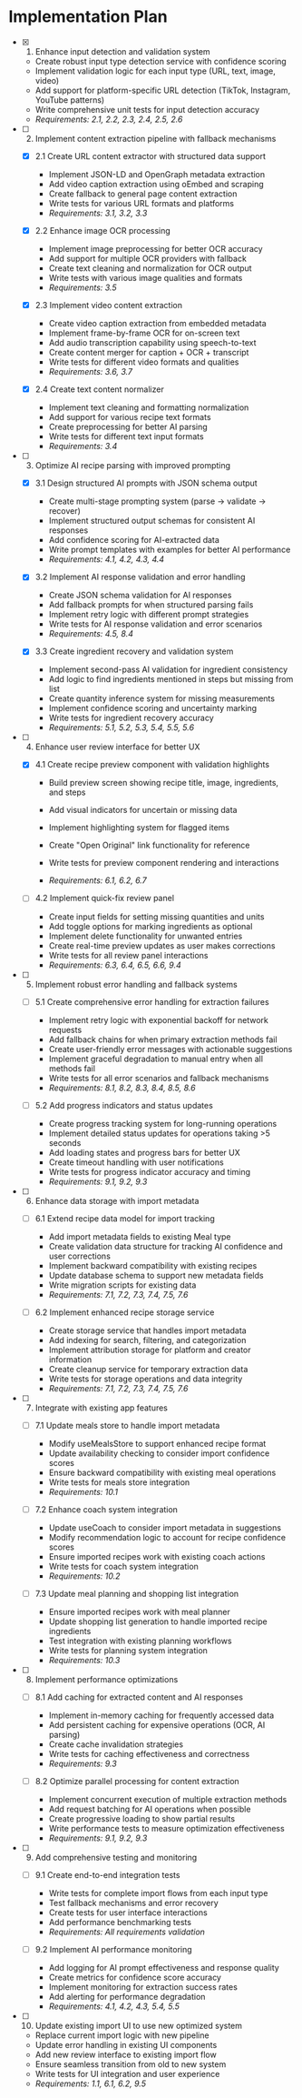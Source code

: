 # Implementation Plan

- [x] 1. Enhance input detection and validation system



  - Create robust input type detection service with confidence scoring
  - Implement validation logic for each input type (URL, text, image, video)
  - Add support for platform-specific URL detection (TikTok, Instagram, YouTube patterns)
  - Write comprehensive unit tests for input detection accuracy
  - _Requirements: 2.1, 2.2, 2.3, 2.4, 2.5, 2.6_

- [ ] 2. Implement content extraction pipeline with fallback mechanisms
  - [x] 2.1 Create URL content extractor with structured data support


    - Implement JSON-LD and OpenGraph metadata extraction
    - Add video caption extraction using oEmbed and scraping
    - Create fallback to general page content extraction
    - Write tests for various URL formats and platforms
    - _Requirements: 3.1, 3.2, 3.3_

  - [x] 2.2 Enhance image OCR processing


    - Implement image preprocessing for better OCR accuracy
    - Add support for multiple OCR providers with fallback
    - Create text cleaning and normalization for OCR output
    - Write tests with various image qualities and formats
    - _Requirements: 3.5_

  - [x] 2.3 Implement video content extraction


    - Create video caption extraction from embedded metadata
    - Implement frame-by-frame OCR for on-screen text
    - Add audio transcription capability using speech-to-text
    - Create content merger for caption + OCR + transcript
    - Write tests for different video formats and qualities
    - _Requirements: 3.6, 3.7_

  - [x] 2.4 Create text content normalizer



    - Implement text cleaning and formatting normalization
    - Add support for various recipe text formats
    - Create preprocessing for better AI parsing
    - Write tests for different text input formats
    - _Requirements: 3.4_

- [ ] 3. Optimize AI recipe parsing with improved prompting
  - [x] 3.1 Design structured AI prompts with JSON schema output


    - Create multi-stage prompting system (parse → validate → recover)
    - Implement structured output schemas for consistent AI responses
    - Add confidence scoring for AI-extracted data
    - Write prompt templates with examples for better AI performance
    - _Requirements: 4.1, 4.2, 4.3, 4.4_

  - [x] 3.2 Implement AI response validation and error handling



    - Create JSON schema validation for AI responses
    - Add fallback prompts for when structured parsing fails
    - Implement retry logic with different prompt strategies
    - Write tests for AI response validation and error scenarios
    - _Requirements: 4.5, 8.4_

  - [x] 3.3 Create ingredient recovery and validation system



    - Implement second-pass AI validation for ingredient consistency
    - Add logic to find ingredients mentioned in steps but missing from list
    - Create quantity inference system for missing measurements
    - Implement confidence scoring and uncertainty marking
    - Write tests for ingredient recovery accuracy
    - _Requirements: 5.1, 5.2, 5.3, 5.4, 5.5, 5.6_

- [ ] 4. Enhance user review interface for better UX
  - [x] 4.1 Create recipe preview component with validation highlights



    - Build preview screen showing recipe title, image, ingredients, and steps
    - Add visual indicators for uncertain or missing data
    - Implement highlighting system for flagged items
    - Create "Open Original" link functionality for reference
    - Write tests for preview component rendering and interactions



    - _Requirements: 6.1, 6.2, 6.7_

  - [ ] 4.2 Implement quick-fix review panel


    - Create input fields for setting missing quantities and units
    - Add toggle options for marking ingredients as optional
    - Implement delete functionality for unwanted entries
    - Create real-time preview updates as user makes corrections
    - Write tests for all review panel interactions
    - _Requirements: 6.3, 6.4, 6.5, 6.6, 9.4_

- [ ] 5. Implement robust error handling and fallback systems
  - [ ] 5.1 Create comprehensive error handling for extraction failures
    - Implement retry logic with exponential backoff for network requests
    - Add fallback chains for when primary extraction methods fail
    - Create user-friendly error messages with actionable suggestions
    - Implement graceful degradation to manual entry when all methods fail
    - Write tests for all error scenarios and fallback mechanisms
    - _Requirements: 8.1, 8.2, 8.3, 8.4, 8.5, 8.6_

  - [ ] 5.2 Add progress indicators and status updates
    - Create progress tracking system for long-running operations
    - Implement detailed status updates for operations taking >5 seconds
    - Add loading states and progress bars for better UX
    - Create timeout handling with user notifications
    - Write tests for progress indicator accuracy and timing
    - _Requirements: 9.1, 9.2, 9.3_

- [ ] 6. Enhance data storage with import metadata
  - [ ] 6.1 Extend recipe data model for import tracking
    - Add import metadata fields to existing Meal type
    - Create validation data structure for tracking AI confidence and user corrections
    - Implement backward compatibility with existing recipes
    - Update database schema to support new metadata fields
    - Write migration scripts for existing data
    - _Requirements: 7.1, 7.2, 7.3, 7.4, 7.5, 7.6_

  - [ ] 6.2 Implement enhanced recipe storage service
    - Create storage service that handles import metadata
    - Add indexing for search, filtering, and categorization
    - Implement attribution storage for platform and creator information
    - Create cleanup service for temporary extraction data
    - Write tests for storage operations and data integrity
    - _Requirements: 7.1, 7.2, 7.3, 7.4, 7.5, 7.6_

- [ ] 7. Integrate with existing app features
  - [ ] 7.1 Update meals store to handle import metadata
    - Modify useMealsStore to support enhanced recipe format
    - Update availability checking to consider import confidence scores
    - Ensure backward compatibility with existing meal operations
    - Write tests for meals store integration
    - _Requirements: 10.1_

  - [ ] 7.2 Enhance coach system integration
    - Update useCoach to consider import metadata in suggestions
    - Modify recommendation logic to account for recipe confidence scores
    - Ensure imported recipes work with existing coach actions
    - Write tests for coach system integration
    - _Requirements: 10.2_

  - [ ] 7.3 Update meal planning and shopping list integration
    - Ensure imported recipes work with meal planner
    - Update shopping list generation to handle imported recipe ingredients
    - Test integration with existing planning workflows
    - Write tests for planning system integration
    - _Requirements: 10.3_

- [ ] 8. Implement performance optimizations
  - [ ] 8.1 Add caching for extracted content and AI responses
    - Implement in-memory caching for frequently accessed data
    - Add persistent caching for expensive operations (OCR, AI parsing)
    - Create cache invalidation strategies
    - Write tests for caching effectiveness and correctness
    - _Requirements: 9.3_

  - [ ] 8.2 Optimize parallel processing for content extraction
    - Implement concurrent execution of multiple extraction methods
    - Add request batching for AI operations when possible
    - Create progressive loading to show partial results
    - Write performance tests to measure optimization effectiveness
    - _Requirements: 9.1, 9.2, 9.3_

- [ ] 9. Add comprehensive testing and monitoring
  - [ ] 9.1 Create end-to-end integration tests
    - Write tests for complete import flows from each input type
    - Test fallback mechanisms and error recovery
    - Create tests for user interface interactions
    - Add performance benchmarking tests
    - _Requirements: All requirements validation_

  - [ ] 9.2 Implement AI performance monitoring
    - Add logging for AI prompt effectiveness and response quality
    - Create metrics for confidence score accuracy
    - Implement monitoring for extraction success rates
    - Add alerting for performance degradation
    - _Requirements: 4.1, 4.2, 4.3, 5.4, 5.5_

- [ ] 10. Update existing import UI to use new optimized system
  - Replace current import logic with new pipeline
  - Update error handling in existing UI components
  - Add new review interface to existing import flow
  - Ensure seamless transition from old to new system
  - Write tests for UI integration and user experience
  - _Requirements: 1.1, 6.1, 6.2, 9.5_